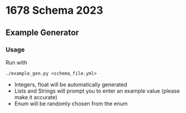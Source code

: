 # 1678 Schema 2023

## Example Generator

### Usage
Run with
```
./example_gen.py <schema_file.yml>
```

- Integers, float will be automatically generated
- Lists and Strings will prompt you to enter an example value (please make it accurate)
- Enum will be randomly chosen from the enum